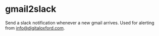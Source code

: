 # gmail2slack
Send a slack notification whenever a new gmail arrives. Used for alerting from info@digitaloxford.com.
